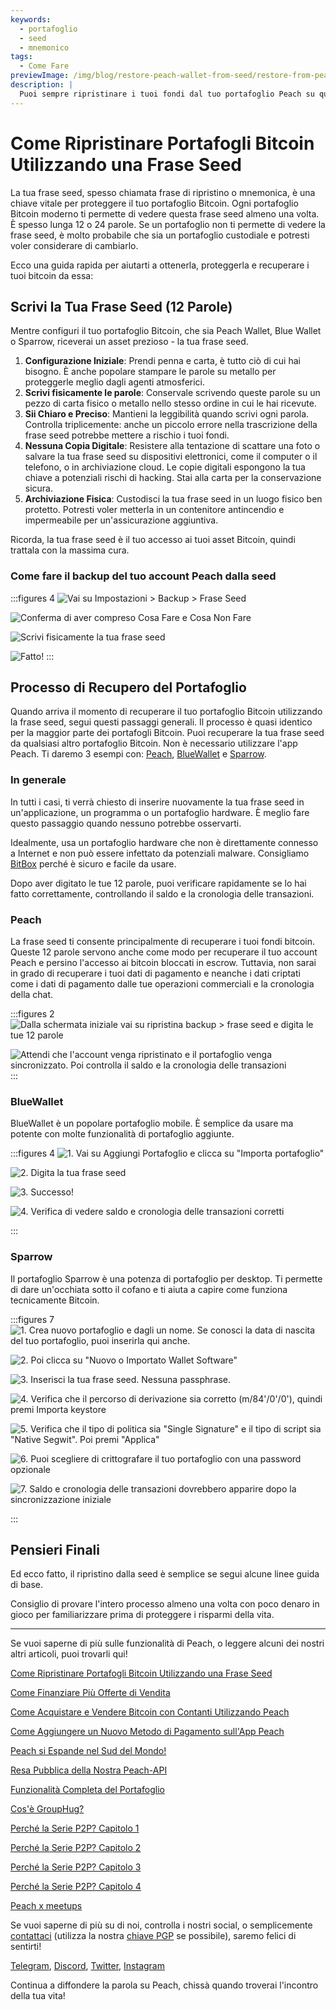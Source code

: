 ```yaml
---
keywords:
  - portafoglio
  - seed
  - mnemonico
tags:
  - Come Fare
previewImage: /img/blog/restore-peach-wallet-from-seed/restore-from-peach-wallet-preview.jpg
description: |
  Puoi sempre ripristinare i tuoi fondi dal tuo portafoglio Peach su qualsiasi altro portafoglio. In questo tutorial ti mostriamo come fare.
---
```


# Come Ripristinare Portafogli Bitcoin Utilizzando una Frase Seed

La tua frase seed, spesso chiamata frase di ripristino o mnemonica, è una chiave vitale per proteggere il tuo portafoglio Bitcoin. Ogni portafoglio Bitcoin moderno ti permette di vedere questa frase seed almeno una volta. È spesso lunga 12 o 24 parole. Se un portafoglio non ti permette di vedere la frase seed, è molto probabile che sia un portafoglio custodiale e potresti voler considerare di cambiarlo.

Ecco una guida rapida per aiutarti a ottenerla, proteggerla e recuperare i tuoi bitcoin da essa:

## Scrivi la Tua Frase Seed (12 Parole)

Mentre configuri il tuo portafoglio Bitcoin, che sia Peach Wallet, Blue Wallet o Sparrow, riceverai un asset prezioso - la tua frase seed.

1. **Configurazione Iniziale**: Prendi penna e carta, è tutto ciò di cui hai bisogno. È anche popolare stampare le parole su metallo per proteggerle meglio dagli agenti atmosferici.
2. **Scrivi fisicamente le parole**: Conservale scrivendo queste parole su un pezzo di carta fisico o metallo nello stesso ordine in cui le hai ricevute.
3. **Sii Chiaro e Preciso**: Mantieni la leggibilità quando scrivi ogni parola. Controlla triplicemente: anche un piccolo errore nella trascrizione della frase seed potrebbe mettere a rischio i tuoi fondi.
4. **Nessuna Copia Digitale**: Resistere alla tentazione di scattare una foto o salvare la tua frase seed su dispositivi elettronici, come il computer o il telefono, o in archiviazione cloud. Le copie digitali espongono la tua chiave a potenziali rischi di hacking. Stai alla carta per la conservazione sicura.
5. **Archiviazione Fisica**: Custodisci la tua frase seed in un luogo fisico ben protetto. Potresti voler metterla in un contenitore antincendio e impermeabile per un'assicurazione aggiuntiva.

Ricorda, la tua frase seed è il tuo accesso ai tuoi asset Bitcoin, quindi trattala con la massima cura.

### Come fare il backup del tuo account Peach dalla seed

:::figures 4
![Vai su Impostazioni > Backup > Frase Seed](/img/blog/restore-peach-wallet-from-seed/peach-1-backup-seed-phrase.png)

![Conferma di aver compreso Cosa Fare e Cosa Non Fare](/img/blog/restore-peach-wallet-from-seed/peach-2-backup-seed-phrase.png)

![Scrivi fisicamente la tua frase seed](/img/blog/restore-peach-wallet-from-seed/peach-3-backup-seed-phrase.png)

![Fatto!](/img/blog/restore-peach-wallet-from-seed/peach-4-backup-seed-phrase.png)
:::

## Processo di Recupero del Portafoglio

Quando arriva il momento di recuperare il tuo portafoglio Bitcoin utilizzando la frase seed, segui questi passaggi generali. Il processo è quasi identico per la maggior parte dei portafogli Bitcoin. Puoi recuperare la tua frase seed da qualsiasi altro portafoglio Bitcoin. Non è necessario utilizzare l'app Peach. Ti daremo 3 esempi con: [Peach](https://peachbitcoin.com/), [BlueWallet](https://bluewallet.io/) e [Sparrow](https://www.sparrowwallet.com/).

### In generale

In tutti i casi, ti verrà chiesto di inserire nuovamente la tua frase seed in un'applicazione, un programma o un portafoglio hardware. È meglio fare questo passaggio quando nessuno potrebbe osservarti.

Idealmente, usa un portafoglio hardware che non è direttamente connesso a Internet e non può essere infettato da potenziali malware. Consigliamo [BitBox](https://bitbox.swiss/bitbox02/?ref=DLX6l9ccCc) perché è sicuro e facile da usare.

Dopo aver digitato le tue 12 parole, puoi verificare rapidamente se lo hai fatto correttamente, controllando il saldo e la cronologia delle transazioni.

### Peach

La frase seed ti consente principalmente di recuperare i tuoi fondi bitcoin. Queste 12 parole servono anche come modo per recuperare il tuo account Peach e persino l'accesso ai bitcoin bloccati in escrow. Tuttavia, non sarai in grado di recuperare i tuoi dati di pagamento e neanche i dati criptati come i dati di pagamento dalle tue operazioni commerciali e la cronologia della chat.

:::figures 2
![Dalla schermata iniziale vai su ripristina backup > frase seed e digita le tue 12 parole](/img/blog/restore-peach-wallet-from-seed/peach-1-restore-from-seed-with-words.png)

![Attendi che l'account venga ripristinato e il portafoglio venga sincronizzato. Poi controlla il saldo e la cronologia delle transazioni](/img/blog/restore-peach-wallet-from-seed/peach-2-transaction-history-after-recovery.png)
:::

### BlueWallet

BlueWallet è un popolare portafoglio mobile. È semplice da usare ma potente con molte funzionalità di portafoglio aggiunte.

:::figures 4
![1. Vai su Aggiungi Portafoglio e clicca su "Importa portafoglio"](/img/blog/restore-peach-wallet-from-seed/bluewallet-1-add-wallet.jpeg)

![2. Digita la tua frase seed](/img/blog/restore-peach-wallet-from-seed/bluewallet-2-import-wallet-from-seed-phrase.jpeg)

![3. Successo!](/img/blog/restore-peach-wallet-from-seed/bluewallet-3-imported.jpeg)

![4. Verifica di vedere saldo e cronologia delle transazioni corretti](/img/blog/restore-peach-wallet-from-seed/bluewallet-4-synced.jpeg)

:::

### Sparrow

Il portafoglio Sparrow è una potenza di portafoglio per desktop. Ti permette di dare un'occhiata sotto il cofano e ti aiuta a capire come funziona tecnicamente Bitcoin.

:::figures 7
![1. Crea nuovo portafoglio e dagli un nome. Se conosci la data di nascita del tuo portafoglio, puoi inserirla qui anche.](/img/blog/restore-peach-wallet-from-seed/sparrow-1-new-wallet.png)

![2. Poi clicca su "Nuovo o Importato Wallet Software"](/img/blog/restore-peach-wallet-from-seed/sparrow-2-new-software-wallet.png)

![3. Inserisci la tua frase seed. Nessuna passphrase.](/img/blog/restore-peach-wallet-from-seed/sparrow-3-enter-seed-phrase.png)

![4. Verifica che il percorso di derivazione sia corretto (m/84'/0'/0'), quindi premi Importa keystore](/img/blog/restore-peach-wallet-from-seed/sparrow-4-verify-derivation-path.png)

![5. Verifica che il tipo di politica sia "Single Signature" e il tipo di script sia "Native Segwit". Poi premi "Applica"](/img/blog/restore-peach-wallet-from-seed/sparrow-5-verify-settings.png)

![6. Puoi scegliere di crittografare il tuo portafoglio con una password opzionale](/img/blog/restore-peach-wallet-from-seed/sparrow-6-no-password.png)

![7. Saldo e cronologia delle transazioni dovrebbero apparire dopo la sincronizzazione iniziale](/img/blog/restore-peach-wallet-from-seed/sparrow-7-recovered-wallet-in.png)

:::

## Pensieri Finali

Ed ecco fatto, il ripristino dalla seed è semplice se segui alcune linee guida di base.

Consiglio di provare l'intero processo almeno una volta con poco denaro in gioco per familiarizzare prima di proteggere i risparmi della vita.

---

Se vuoi saperne di più sulle funzionalità di Peach, o leggere alcuni dei nostri altri articoli, puoi trovarli qui!

[Come Ripristinare Portafogli Bitcoin Utilizzando una Frase Seed](https://peachbitcoin.com/it/blog/how-to-restore-peach-wallet/)

[Come Finanziare Più Offerte di Vendita](https://peachbitcoin.com/it/blog/funding-multiple-sell-offers/)

[Come Acquistare e Vendere Bitcoin con Contanti Utilizzando Peach](https://peachbitcoin.com/it/blog/how-to-buy-and-sell-bitcoin-with-cash-using-peach/)

[Come Aggiungere un Nuovo Metodo di Pagamento sull'App Peach](https://peachbitcoin.com/it/blog/how-to-add-a-payment-method/)

[Peach si Espande nel Sud del Mondo!](https://peachbitcoin.com/it/blog/peach-expands-to-the-global-south/)

[Resa Pubblica della Nostra Peach-API](https://peachbitcoin.com/it/blog/making-our-peach-api-public/)

[Funzionalità Completa del Portafoglio](https://peachbitcoin.com/it/blog/full-wallet-functionality/)

[Cos'è GroupHug?](https://peachbitcoin.com/it/blog/group-hug/)

[Perché la Serie P2P? Capitolo 1](https://peachbitcoin.com/it/blog/why-p2p-chapter-1/)

[Perché la Serie P2P? Capitolo 2](https://peachbitcoin.com/it/blog/why-p2p-chapter-2/)

[Perché la Serie P2P? Capitolo 3](https://peachbitcoin.com/it/blog/why-p2p-chapter-3-circular-economies/)

[Perché la Serie P2P? Capitolo 4](https://peachbitcoin.com/it/blog/why-p2p-chapter-4-chains-of-trust/)

[Peach x meetups](https://peachbitcoin.com/it/blog/peach-for-meetups/)

Se vuoi saperne di più su di noi, controlla i nostri social, o semplicemente [contattaci](mailto:hello@peachbitcoin.com) (utilizza la nostra [chiave PGP](https://keys.openpgp.org/vks/v1/by-fingerprint/48339A19645E2E53488E0E5479E1B270FACD1BD2) se possibile), saremo felici di sentirti!

[Telegram](https://t.me/+GkOW1J-ixBBkZWRk), [Discord](https://discord.gg/ypeHz3SW54), [Twitter](https://twitter.com/peachbitcoin), [Instagram](https://instagram.com/peachbitcoin)

Continua a diffondere la parola su Peach, chissà quando troverai l'incontro della tua vita!
